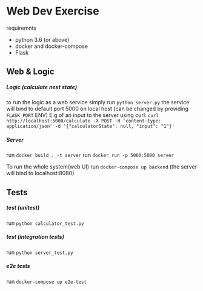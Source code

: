 # Web Dev Exercise #

requiremnts
- python 3.6 (or above)
- docker and docker-compose
- Flask

## Web & Logic ##

##### Logic (calculate next state) #####

to run the logic as a web service simply run `python server.py`
the service will bind to default port 5000 on local host (can be changed by providing `FLASK_PORT` ENV)
E.g of an input to the server using curl:
`curl http://localhost:5000/calculate -X POST -H 'content-type: application/json' -d '{"calculatorState": null, "input": "1"}'`

##### Server #####
run `docker build . -t server`
run `docker run -p 5000:5000 server`

To run the whole system(web UI) run `docker-compose up backend` (the server will bind to localhost:8080)

## Tests ##

##### test (unitest) #####
run `python calculator_test.py`

##### test (integration tests) #####
run `python server_test.py`

##### e2e tests #####
run `docker-compose up e2e-test`



